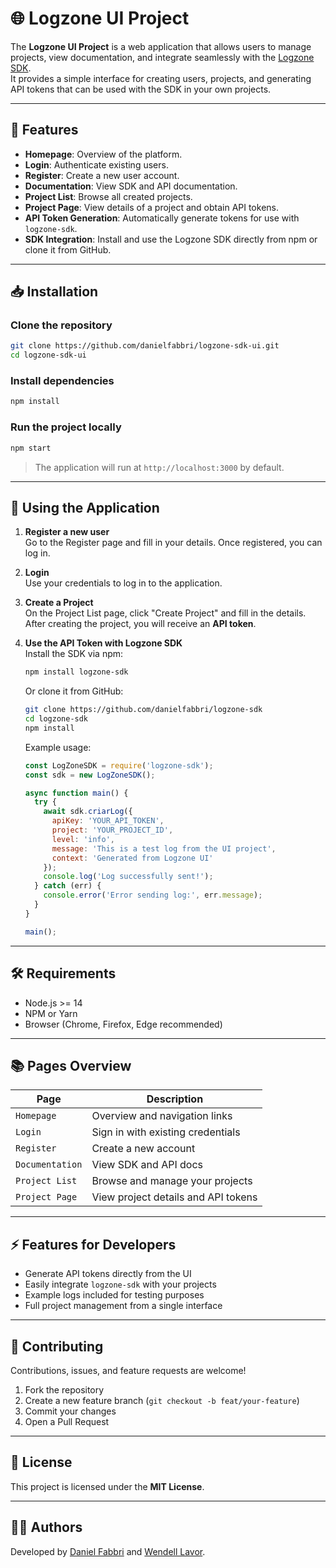 # 🌐 Logzone UI Project

The **Logzone UI Project** is a web application that allows users to manage projects, view documentation, and integrate seamlessly with the [Logzone SDK](https://www.npmjs.com/package/logzone-sdk).  
It provides a simple interface for creating users, projects, and generating API tokens that can be used with the SDK in your own projects.

---

## 🚀 Features

- **Homepage**: Overview of the platform.  
- **Login**: Authenticate existing users.  
- **Register**: Create a new user account.  
- **Documentation**: View SDK and API documentation.  
- **Project List**: Browse all created projects.  
- **Project Page**: View details of a project and obtain API tokens.  
- **API Token Generation**: Automatically generate tokens for use with `logzone-sdk`.  
- **SDK Integration**: Install and use the Logzone SDK directly from npm or clone it from GitHub.  

---

## 📥 Installation

### Clone the repository

```bash
git clone https://github.com/danielfabbri/logzone-sdk-ui.git
cd logzone-sdk-ui
```

### Install dependencies

```bash
npm install
```

### Run the project locally

```bash
npm start
```

> The application will run at `http://localhost:3000` by default.

---

## 🧩 Using the Application

1. **Register a new user**  
   Go to the Register page and fill in your details. Once registered, you can log in.  

2. **Login**  
   Use your credentials to log in to the application.  

3. **Create a Project**  
   On the Project List page, click "Create Project" and fill in the details. After creating the project, you will receive an **API token**.  

4. **Use the API Token with Logzone SDK**  
   Install the SDK via npm:

   ```bash
   npm install logzone-sdk
   ```

   Or clone it from GitHub:

   ```bash
   git clone https://github.com/danielfabbri/logzone-sdk
   cd logzone-sdk
   npm install
   ```

   Example usage:

   ```js
   const LogZoneSDK = require('logzone-sdk');
   const sdk = new LogZoneSDK();

   async function main() {
     try {
       await sdk.criarLog({
         apiKey: 'YOUR_API_TOKEN',
         project: 'YOUR_PROJECT_ID',
         level: 'info',
         message: 'This is a test log from the UI project',
         context: 'Generated from Logzone UI'
       });
       console.log('Log successfully sent!');
     } catch (err) {
       console.error('Error sending log:', err.message);
     }
   }

   main();
   ```

---

## 🛠 Requirements

- Node.js >= 14  
- NPM or Yarn  
- Browser (Chrome, Firefox, Edge recommended)  

---

## 📚 Pages Overview

| Page | Description |
|------|-------------|
| `Homepage` | Overview and navigation links |
| `Login` | Sign in with existing credentials |
| `Register` | Create a new account |
| `Documentation` | View SDK and API docs |
| `Project List` | Browse and manage your projects |
| `Project Page` | View project details and API tokens |

---

## ⚡ Features for Developers

- Generate API tokens directly from the UI  
- Easily integrate `logzone-sdk` with your projects  
- Example logs included for testing purposes  
- Full project management from a single interface  

---

## 🤝 Contributing

Contributions, issues, and feature requests are welcome!  

1. Fork the repository  
2. Create a new feature branch (`git checkout -b feat/your-feature`)  
3. Commit your changes  
4. Open a Pull Request  

---

## 📝 License

This project is licensed under the **MIT License**.  

---

## 👨‍💻 Authors

Developed by [Daniel Fabbri](https://github.com/danielfabbri) and [Wendell Lavor](https://github.com/wendelllavor).
